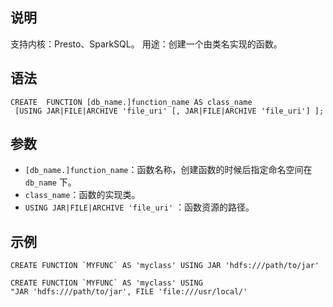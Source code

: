 ## 说明
支持内核：Presto、SparkSQL。
用途：创建一个由类名实现的函数。

## 语法
```
CREATE  FUNCTION [db_name.]function_name AS class_name
 [USING JAR|FILE|ARCHIVE 'file_uri' [, JAR|FILE|ARCHIVE 'file_uri'] ];
```
## 参数
- `[db_name.]function_name`：函数名称，创建函数的时候后指定命名空间在 `db_name` 下。
- `class_name`：函数的实现类。
- `USING JAR|FILE|ARCHIVE 'file_uri'` ：函数资源的路径。

## 示例
```
CREATE FUNCTION `MYFUNC` AS 'myclass' USING JAR 'hdfs:///path/to/jar'

CREATE FUNCTION `MYFUNC` AS 'myclass' USING "JAR 'hdfs:///path/to/jar', FILE 'file:///usr/local/'
```
